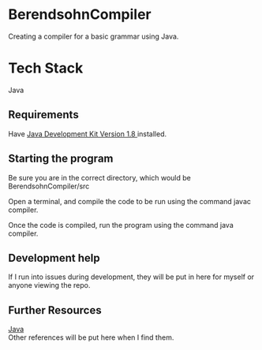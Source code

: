 # BerendsohnCompiler

Creating a compiler for a basic grammar using Java.

# Tech Stack

Java <br>

## Requirements

Have <a href = "https://nodejs.org/en/download/"> Java Development Kit Version 1.8 </a> installed.

## Starting the program

Be sure you are in the correct directory, which would be BerendsohnCompiler/src <br>

Open a terminal, and compile the code to be run using the command javac compiler. <br>

Once the code is compiled, run the program using the command java compiler.

## Development help

If I run into issues during development, they will be put in here for myself or anyone viewing the repo.

## Further Resources

<a href="https://docs.oracle.com/en/java/"> Java </a>
<br>
Other references will be put here when I find them.
